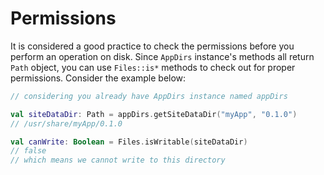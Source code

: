 # Permissions

It is considered a good practice to check the permissions before you perform an
operation on disk. Since `AppDirs` instance's methods all return `Path` object,
you can use `Files::is*` methods to check out for proper permissions. Consider
the example below:

```kotlin
// considering you already have AppDirs instance named appDirs

val siteDataDir: Path = appDirs.getSiteDataDir("myApp", "0.1.0")
// /usr/share/myApp/0.1.0

val canWrite: Boolean = Files.isWritable(siteDataDir)
// false
// which means we cannot write to this directory
```